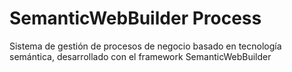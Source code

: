 SemanticWebBuilder Process
==========

Sistema de gestión de procesos de negocio basado en tecnología semántica, desarrollado con el framework SemanticWebBuilder
